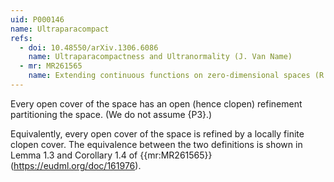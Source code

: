 ```yaml
---
uid: P000146
name: Ultraparacompact
refs:
  - doi: 10.48550/arXiv.1306.6086
    name: Ultraparacompactness and Ultranormality (J. Van Name)
  - mr: MR261565
    name: Extending continuous functions on zero-dimensional spaces (R. Ellis)
---
```


Every open cover of the space has an open (hence clopen) refinement partitioning the space. (We do not assume {P3}.)

Equivalently, every open cover of the space is refined by a locally finite clopen cover.  The equivalence between the two definitions is shown in Lemma 1.3 and Corollary 1.4 of {{mr:MR261565}} (<https://eudml.org/doc/161976>).
